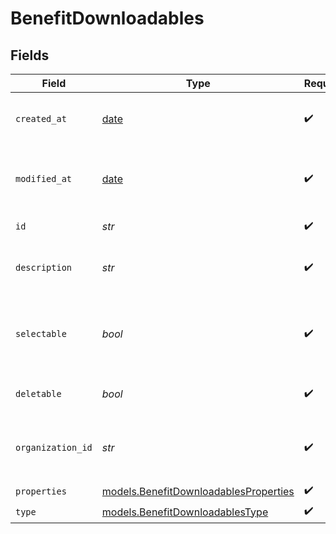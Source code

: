 # BenefitDownloadables


## Fields

| Field                                                                                | Type                                                                                 | Required                                                                             | Description                                                                          |
| ------------------------------------------------------------------------------------ | ------------------------------------------------------------------------------------ | ------------------------------------------------------------------------------------ | ------------------------------------------------------------------------------------ |
| `created_at`                                                                         | [date](https://docs.python.org/3/library/datetime.html#date-objects)                 | :heavy_check_mark:                                                                   | Creation timestamp of the object.                                                    |
| `modified_at`                                                                        | [date](https://docs.python.org/3/library/datetime.html#date-objects)                 | :heavy_check_mark:                                                                   | Last modification timestamp of the object.                                           |
| `id`                                                                                 | *str*                                                                                | :heavy_check_mark:                                                                   | The ID of the benefit.                                                               |
| `description`                                                                        | *str*                                                                                | :heavy_check_mark:                                                                   | The description of the benefit.                                                      |
| `selectable`                                                                         | *bool*                                                                               | :heavy_check_mark:                                                                   | Whether the benefit is selectable when creating a product.                           |
| `deletable`                                                                          | *bool*                                                                               | :heavy_check_mark:                                                                   | Whether the benefit is deletable.                                                    |
| `organization_id`                                                                    | *str*                                                                                | :heavy_check_mark:                                                                   | The ID of the organization owning the benefit.                                       |
| `properties`                                                                         | [models.BenefitDownloadablesProperties](../models/benefitdownloadablesproperties.md) | :heavy_check_mark:                                                                   | N/A                                                                                  |
| `type`                                                                               | [models.BenefitDownloadablesType](../models/benefitdownloadablestype.md)             | :heavy_check_mark:                                                                   | N/A                                                                                  |